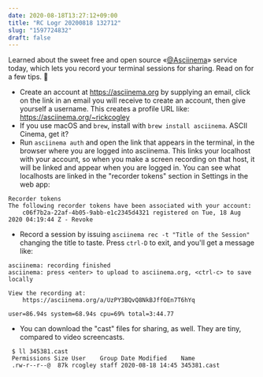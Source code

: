 ```yaml
---
date: 2020-08-18T13:27:12+09:00
title: "RC Logr 20200818 132712"
slug: "1597724832"
draft: false
---
```


Learned about the sweet free and open source «[@Asciinema](https://asciinema.org)» service today, which lets you record your terminal sessions for sharing. Read on for a few tips. 🤩

* Create an account at <https://asciinema.org> by supplying an email, click on the link in an email you will receive to create an account, then give yourself a username. This creates a profile URL like: <https://asciinema.org/~rickcogley>
* If you use macOS and `brew`, install with `brew install asciinema`. ASCII Cinema, get it?
* Run `asciinema auth` and open the link that appears in the terminal, in the browser where you are logged into asciinema. This links your localhost with your account, so when you make a screen recording on that host, it will be linked and appear when you are logged in. You can see what localhosts are linked in the "recorder tokens" section in Settings in the web app: 

```
Recorder tokens
The following recorder tokens have been associated with your account:
    c06f7b2a-22af-4b05-9abb-e1c2345d4321 registered on Tue, 18 Aug 2020 04:19:44 Z - Revoke
```

* Record a session by issuing `asciinema rec -t "Title of the Session"` changing the title to taste. Press `ctrl-D` to exit, and you'll get a message like: 

```
asciinema: recording finished
asciinema: press <enter> to upload to asciinema.org, <ctrl-c> to save locally

View the recording at:
    https://asciinema.org/a/UzPY3BQvQ8NkBJffOEn7T6hYq

user=86.94s system=68.94s cpu=69% total=3:44.77
```

* You can download the "cast" files for sharing, as well. They are tiny, compared to video screencasts. 

```
 $ ll 345381.cast
 Permissions Size User    Group Date Modified    Name
 .rw-r--r--@  87k rcogley staff 2020-08-18 14:45 345381.cast
``` 
